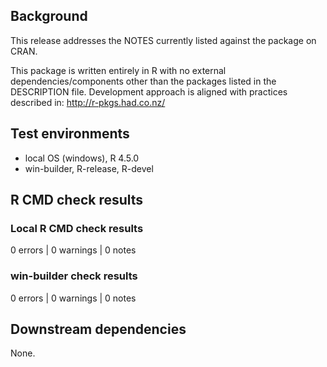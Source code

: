 
## Background

This release addresses the NOTES currently listed against the package on CRAN.

This package is written entirely in R with no external dependencies/components other than the packages listed in the DESCRIPTION file.
Development approach is aligned with practices described in:
http://r-pkgs.had.co.nz/

## Test environments

* local OS (windows), R 4.5.0
* win-builder, R-release, R-devel

## R CMD check results

### Local R CMD check results

0 errors | 0 warnings | 0 notes

### win-builder check results

0 errors | 0 warnings | 0 notes

## Downstream dependencies

None.

